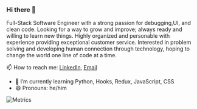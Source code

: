 ### Hi there 👋
Full-Stack Software Engineer with a strong passion for debugging,UI, and clean code.  Looking for a way to grow and improve; always ready and willing to learn new things. Highly organized and personable with experience providing exceptional customer service.  Interested in problem solving and developing human connection through technology, hoping to change the world one line of code at a time.

📫 How to reach me:
[LinkedIn](https://www.linkedin.com/in/franciscoandaur/), [Email](mailto:Francisco.Andaur@icloud.com)
- 🌱 I’m currently learning Python, Hooks, Redux, JavaScript, CSS
- 😄 Pronouns: he/him


![Metrics](https://metrics.lecoq.io/FranciscoAndaur?template=classic&activity=1&followup=1&languages=1&stars=1&tweets=1&tweets.limit=2&stars.limit=4&activity.limit=5&activity.days=14&activity.filter=all&config.timezone=America%2FNew_York&config.animated=true)
<!--<p align=center><span align="center">&nbsp;<img align="center" src="https://github-readme-stats.vercel.app/api?username=FranciscoAndaur&show_icons=true&icon_color=686d76&title_color=212121&hide_border=true" alt="FranciscoAndaur" /></span>
<span align="center">&nbsp;<img align="center" src="https://github-readme-stats.vercel.app/api/top-langs/?username=FranciscoAndaur&langs_count=3&title_color=212121&hide_border=true" alt="FranciscoAndaur" /></span></p>

**FranciscoAndaur/FranciscoAndaur** is a ✨ _special_ ✨ repository because its `README.md` (this file) appears on your GitHub profile.


Here are some ideas to get you started:

- 🔭 I’m currently working on ...
- 🌱 I’m currently learning ...
- 👯 I’m looking to collaborate on ...
- 🤔 I’m looking for help with ...
- 💬 Ask me about ...
- 📫 How to reach me: ...
- 😄 Pronouns: ...
- ⚡ Fun fact: ...
-->

